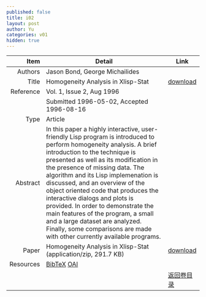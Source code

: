 ```yaml
---
published: false
title: i02
layout: post
author: Yu
categories: v01
hidden: true
---
```


| Item | Detail | Link |
|---:|---|---|
| Authors | Jason Bond, George Michailides| |
| Title |Homogeneity Analysis in Xlisp-Stat | [download](http://www.jstatsoft.org/v01/i02/paper) |
| Reference |Vol. 1, Issue 2, Aug 1996 | |
| | Submitted 1996-05-02, Accepted 1996-08-16| | 
| Type | Article| |
| Abstract | In this paper a highly interactive, user-friendly Lisp program is introduced to perform homogeneity analysis. A brief introduction to the technique is presented as well as its modification in the presence of missing data. The algorithm and its Lisp implemenation is discussed, and an overview of the object oriented code that produces the interactive dialogs and plots is provided. In order to demonstrate the main features of the program, a small and a large dataset are analyzed. Finally, some comparisons are made with other currently available programs.| |
| Paper | Homogeneity Analysis in Xlisp-Stat  (application/zip, 291.7 KB)| [download](http://www.jstatsoft.org/v01/i02/paper) |
| Resources | [BibTeX](http://www.jstatsoft.org/v01/i02/bibtex) [OAI](http://www.jstatsoft.org/oai?verb=GetRecord&identifier=oai.jstatsoft/v01/i02&prefix=oai_dc)| |
| |  | [返回卷目录]({{site.baseurl}}/volume/v01.html) |